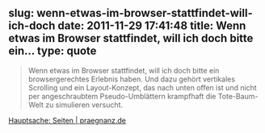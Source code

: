 slug: wenn-etwas-im-browser-stattfindet-will-ich-doch
date: 2011-11-29 17:41:48
title: Wenn etwas im Browser stattfindet, will ich doch bitte ein...
type: quote
---

> Wenn etwas im Browser stattfindet, will ich doch bitte ein browsergerechtes Erlebnis haben. Und dazu gehört vertikales Scrolling und ein Layout-Konzept, das nach unten offen ist und nicht per angeschraubtem Pseudo-Umblättern krampfhaft die Tote-Baum-Welt zu simulieren versucht.

[Hauptsache: Seiten | praegnanz.de](http://praegnanz.de/weblog/hauptsache-seiten)
